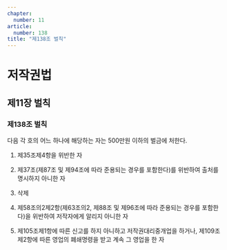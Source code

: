 ```yaml
---
chapter:
  number: 11
article:
  number: 138
title: "제138조 벌칙"
---
```

# 저작권법

## 제11장 벌칙

### 제138조 벌칙

다음 각 호의 어느 하나에 해당하는 자는 500만원 이하의 벌금에 처한다.

1. 제35조제4항을 위반한 자

2. 제37조(제87조 및 제94조에 따라 준용되는 경우를 포함한다)를 위반하여 출처를 명시하지 아니한 자

3. 삭제

4. 제58조의2제2항(제63조의2, 제88조 및 제96조에 따라 준용되는 경우를 포함한다)을 위반하여 저작자에게 알리지 아니한 자

5. 제105조제1항에 따른 신고를 하지 아니하고 저작권대리중개업을 하거나, 제109조제2항에 따른 영업의 폐쇄명령을 받고 계속 그 영업을 한 자

